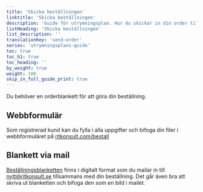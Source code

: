 ```yaml
---
title: 'Skicka beställningen'
linktitle: 'Skicka beställningen'
description: 'Guide för utrymningsplan. Hur du skickar in din order till Ritkonsult.'
listHeading: 'Skicka beställningen'
list_description: ''
translationKey: 'send-order'
series: 'utrymningsplans-guide'
toc: true
toc_h1: true
toc_heading: ''
by_weight: true
weight: 100
skip_in_full_guide_print: true
---
```


Du behöver en orderblankett för att göra din beställning.

## Webbformulär
Som registrerad kund kan du fylla i alla uppgifter och bifoga din filer i webbformuläret på [ritkonsult.com/bestall](https://www.ritkonsult.com/bestall)


## Blankett via mail
[Beställningsblanketten](/blanketter#utrymningsplan) finns i digitalt format som du mailar in till nytt@ritkonsult.se tillsammans med din beställning. Det går även bra att skriva ut blanketten och bifoga den som en bild i mailet.
